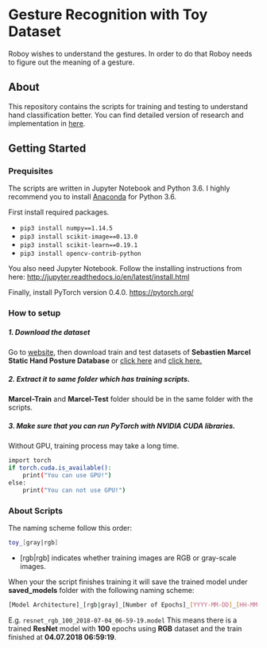 # Gesture Recognition with Toy Dataset
Roboy wishes to understand the gestures. In order to do that Roboy needs to figure out the meaning of a gesture.

## About
This repository contains the scripts for training and testing to understand hand classification better.
You can find detailed version of research and implementation in [here](https://devanthro.atlassian.net/wiki/spaces/SS18/pages/280952998/Gesture+Recognition).

## Getting Started
### Prequisites
The scripts are written in Jupyter Notebook and Python 3.6. I highly recommend you to install [Anaconda](https://www.anaconda.com/download/) for Python 3.6.

First install required packages.
* `pip3 install numpy==1.14.5`
* `pip3 install scikit-image==0.13.0`
* `pip3 install scikit-learn==0.19.1`
* `pip3 install opencv-contrib-python`

You also need Jupyter Notebook. Follow the installing instructions from here: http://jupyter.readthedocs.io/en/latest/install.html

Finally, install PyTorch version 0.4.0.
https://pytorch.org/

### How to setup

##### 1. Download the dataset
Go to [website](http://www.idiap.ch/resource/gestures/), then download train and test datasets of **Sebastien Marcel Static Hand Posture Database** or [click here](http://www.idiap.ch/resource/gestures/data/shp_marcel_train.tar.gz) and [click here.](http://www.idiap.ch/resource/gestures/data/shp_marcel_test.tar.gz) 
##### 2. Extract it to same folder which has training scripts.
**Marcel-Train** and **Marcel-Test** folder should be in the same folder with the scripts.
##### 3. Make sure that you can run PyTorch with NVIDIA CUDA libraries.
Without GPU, training process may take a long time.

```sh
import torch
if torch.cuda.is_available():
    print("You can use GPU!")
else:
    print("You can not use GPU!")
```
### About Scripts
The naming scheme follow this order:
```sh
toy_[gray|rgb]
```
* [rgb|rgb] indicates whether training images are RGB or gray-scale images.


When your the script finishes training it will save the trained model under **saved_models** folder with the following naming scheme:
```sh
[Model Architecture]_[rgb|gray]_[Number of Epochs]_[YYYY-MM-DD]_[HH-MM-SS].model
```
E.g. `resnet_rgb_100_2018-07-04_06-59-19.model` This means there is a trained **ResNet** model with **100** epochs using **RGB** dataset and the train finished at **04.07.2018 06:59:19**.